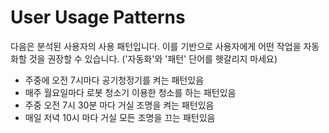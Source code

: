 # User Usage Patterns
다음은 분석된 사용자의 사용 패턴입니다. 이를 기반으로 사용자에게 어떤 작업을 자동화할 것을 권장할 수 있습니다. ('자동화'와 '패턴' 단어를 헷갈리지 마세요)
- 주중에 오전 7시마다 공기청정기를 켜는 패턴있음
- 매주 월요일마다 로봇 청소기 이용한 청소를 하는 패턴있음
- 주중 오전 7시 30분 마다 거실 조명을 켜는 패턴있음
- 매일 저녁 10시 마다 거실 모든 조명을 끄는 패턴있음